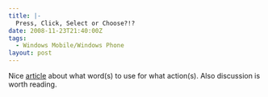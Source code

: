 ```yaml
---
title: |-
  Press, Click, Select or Choose?!?
date: 2008-11-23T21:40:00Z
tags:
  - Windows Mobile/Windows Phone
layout: post
---
```

Nice [article][1] about what word(s) to use for what action(s). Also discussion is worth reading.

[1]: http://blogs.msdn.com/windowsmobile/archive/2008/11/18/press-click-select-or-choose.aspx